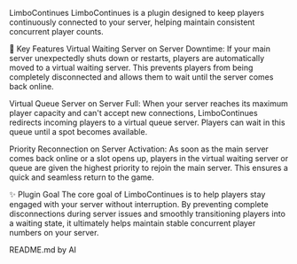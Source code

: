 LimboContinues
LimboContinues is a plugin designed to keep players continuously connected to your server, helping maintain consistent concurrent player counts.

🚀 Key Features
Virtual Waiting Server on Server Downtime: If your main server unexpectedly shuts down or restarts, players are automatically moved to a virtual waiting server. This prevents players from being completely disconnected and allows them to wait until the server comes back online.

Virtual Queue Server on Server Full: When your server reaches its maximum player capacity and can't accept new connections, LimboContinues redirects incoming players to a virtual queue server. Players can wait in this queue until a spot becomes available.

Priority Reconnection on Server Activation: As soon as the main server comes back online or a slot opens up, players in the virtual waiting server or queue are given the highest priority to rejoin the main server. This ensures a quick and seamless return to the game.

✨ Plugin Goal
The core goal of LimboContinues is to help players stay engaged with your server without interruption. By preventing complete disconnections during server issues and smoothly transitioning players into a waiting state, it ultimately helps maintain stable concurrent player numbers on your server.

README.md by AI
